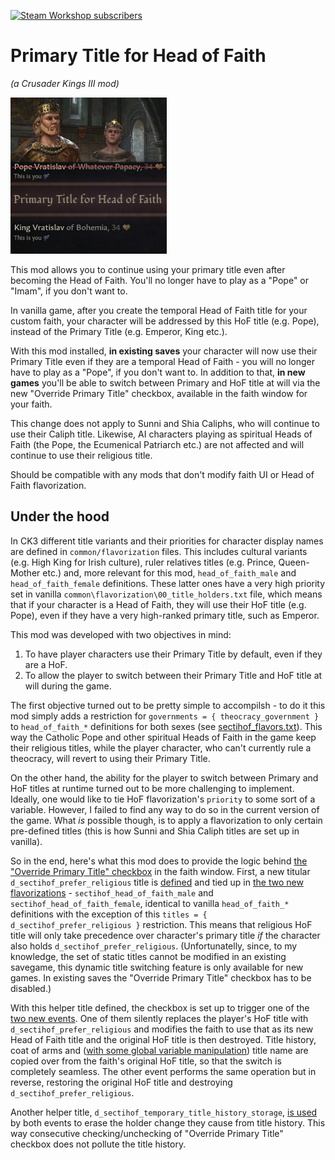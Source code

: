 <a href="https://steamcommunity.com/sharedfiles/filedetails/?id=2623097216"><img src="https://img.shields.io/endpoint.svg?url=https%3A%2F%2Fshieldsio-steam-workshop.jross.me%2F2623097216&style=for-the-badge" alt="Steam Workshop subscribers"></a>

Primary Title for Head of Faith
============================================
_(a Crusader Kings III mod)_

<img src="https://raw.githubusercontent.com/terrapass/ck3-mod-primary-title-for-hof/master/mod/thumbnail.png" alt="Mod Thumbnail" width="250" height="250" />

This mod allows you to continue using your primary title even after becoming the Head of Faith.
You'll no longer have to play as a "Pope" or "Imam", if you don't want to.

In vanilla game, after you create the temporal Head of Faith title for your custom faith, your character will be addressed by this HoF title (e.g. Pope), instead of the Primary Title (e.g. Emperor, King etc.).

With this mod installed, **in existing saves** your character will now use their Primary Title even if they are a temporal Head of Faith - you will no longer have to play as a "Pope", if you don't want to. In addition to that, **in new games** you'll be able to switch between Primary and HoF title at will via the new "Override Primary Title" checkbox, available in the faith window for your faith.

This change does not apply to Sunni and Shia Caliphs, who will continue to use their Caliph title. Likewise, AI characters playing as spiritual Heads of Faith (the Pope, the Ecumenical Patriarch etc.) are not affected and will continue to use their religious title.

Should be compatible with any mods that don't modify faith UI or Head of Faith flavorization.

Under the hood
--------------

In CK3 different title variants and their priorities for character display names are defined in `common/flavorization` files. This includes cultural variants (e.g. High King for Irish culture), ruler relatives titles (e.g. Prince, Queen-Mother etc.) and, more relevant for this mod, `head_of_faith_male` and `head_of_faith_female` definitions. These latter ones have a very high priority set in vanilla `common\flavorization\00_title_holders.txt` file, which means that if your character is a Head of Faith, they will use their HoF title (e.g. Pope), even if they have a very high-ranked primary title, such as Emperor.

This mod was developed with two objectives in mind:
1. To have player characters use their Primary Title by default, even if they are a HoF.
2. To allow the player to switch between their Primary Title and HoF title at will during the game.

The first objective turned out to be pretty simple to accompilsh - to do it this mod simply adds a restriction for `governments = { theocracy_government }` to `head_of_faith_*` definitions for both sexes (see [sectihof_flavors.txt](https://github.com/terrapass/ck3-mod-primary-title-for-hof/blob/master/mod/common/flavorization/sectihof_flavors.txt#L10)). This way the Catholic Pope and other spiritual Heads of Faith in the game keep their religious titles, while the player character, who can't currently rule a theocracy, will revert to using their Primary Title.

On the other hand, the ability for the player to switch between Primary and HoF titles at runtime turned out to be more challenging to implement. Ideally, one would like to tie HoF flavorization's `priority` to some sort of a variable. However, I failed to find any way to do so in the current version of the game. What _is_ possible though, is to apply a flavorization to only certain pre-defined titles (this is how Sunni and Shia Caliph titles are set up in vanilla).

So in the end, here's what this mod does to provide the logic behind [the "Override Primary Title" checkbox](https://github.com/terrapass/ck3-mod-primary-title-for-hof/blob/master/mod/gui/sectihof_templates.gui) in the faith window. First, a new titular `d_sectihof_prefer_religious` title is [defined](https://github.com/terrapass/ck3-mod-primary-title-for-hof/blob/master/mod/common/landed_titles/sectihof_titles.txt) and tied up in [the two new flavorizations](https://github.com/terrapass/ck3-mod-primary-title-for-hof/blob/master/mod/common/flavorization/sectihof_flavors.txt#L27) - `sectihof_head_of_faith_male` and `sectihof_head_of_faith_female`, identical to vanilla `head_of_faith_*` definitions with the exception of this `titles = { d_sectihof_prefer_religious }` restriction. This means that religious HoF title will only take precedence over character's primary title _if_ the character also holds `d_sectihof_prefer_religious`. (Unfortunatelly, since, to my knowledge, the set of static titles cannot be modified in an existing savegame, this dynamic title switching feature is only available for new games. In existing saves the "Override Primary Title" checkbox has to be disabled.)

With this helper title defined, the checkbox is set up to trigger one of the [two new events](https://github.com/terrapass/ck3-mod-primary-title-for-hof/blob/master/mod/events/sectihof_events.txt). One of them silently replaces the player's HoF title with `d_sectihof_prefer_religious` and modifies the faith to use that as its new Head of Faith title and the original HoF title is then destroyed. Title history, coat of arms and ([with some global variable manipulation](https://github.com/terrapass/ck3-mod-primary-title-for-hof/blob/master/mod/localization/english/sectihof_l_english.yml#L30)) title name are copied over from the faith's original HoF title, so that the switch is completely seamless. The other event performs the same operation but in reverse, restoring the original HoF title and destroying `d_sectihof_prefer_religious`.

Another helper title, `d_sectihof_temporary_title_history_storage`, [is used](https://github.com/terrapass/ck3-mod-primary-title-for-hof/blob/master/mod/events/sectihof_events.txt#L52) by both events to erase the holder change they cause from title history. This way consecutive checking/unchecking of "Override Primary Title" checkbox does not pollute the title history.
